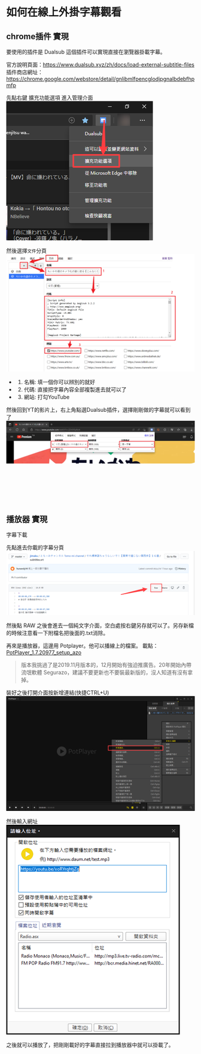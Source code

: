 # 如何在線上外掛字幕觀看


## chrome插件 實現
要使用的插件是 Dualsub 這個插件可以實現直接在瀏覽器掛載字幕。  

官方說明頁面：https://www.dualsub.xyz/zh/docs/load-external-subtitle-files  
插件商店網址：https://chrome.google.com/webstore/detail/gnlibmlfpencglodjpgnalbdebfhpmfp

先點右鍵 擴充功能選項 進入管理介面  
![](Snipaste_2021-02-07_13-42-44.png)

然後選擇`文件`分頁  
![](Snipaste_2022-07-25_20-00-15.png)

- 1. 名稱: 填一個你可以辨別的就好  
- 2. 代碼: 直接把字幕內容全部複製進去就可以了  
- 3. 網站: 打勾YouTube  

然後回到YT的影片上，右上角點選Dualsub插件，選擇剛剛做的字幕就可以看到了  
![](Snipaste_2022-07-25_20-08-03.png)

<br><br><br><br><br>

## 播放器 實現
字幕下載  

先點進去你載的字幕分頁  
![](Snipaste_2021-02-03_21-54-22.png)

然後點 RAW 之後會進去一個純文字介面，空白處按右鍵另存就可以了。另存新檔的時候注意看一下附檔名把後面的.txt消除。

再來是播放器，這邊用 Potplayer。他可以播線上的檔案。
載點：[PotPlayer_1.7.20977_setup_azo](https://www.azotaiwan.com/_dl_rC5CFd3nVq/PotPlayer_1.7.20977_setup_azo.exe.htm)

> 版本我挑過了是2019.11月版本的，12月開始有強迫推廣告。20年開始內帶流氓軟體 Segurazo，建議不要更新也不要裝最新版的，沒人知道有沒有拿掉。

裝好之後打開介面按新增連結(快捷CTRL+U)  
![](Snipaste_2021-02-03_21-49-48.png)

然後輸入網址  
![](Snipaste_2021-02-03_21-51-02.png)

之後就可以播放了，把剛剛載好的字幕直接拉到播放器中就可以掛載了。
